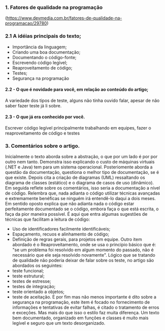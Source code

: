 ### 1. Fatores de qualidade na programação
(https://www.devmedia.com.br/fatores-de-qualidade-na-programacao/29780)

### 2.1 A idéias principais do texto;
* Importância da linguagem;
* Criando uma boa documentação;
* Documentando o código-fonte;
* Escrevendo código legível;
* Reaproveitamento de código;
* Testes;
* Segurança na programação

#### 2.2 - O que é novidade para você, em relação ao conteúdo do artigo;
A variedade dos tipos de teste, alguns não tinha ouvido falar, apesar de não saber fazer teste já li sobre.

#### 2.3 - O que já era conhecido por você.
Escrever código legível principalmente trabalhando em equipes, fazer o reaproveitamento de código e testes

### 3. Comentários sobre o artigo.
Inicialmente o texto aborda sobre a abstração, o que por um lado é por por outro nem tanto. 
Demonstra isso explicando o custo de máquinas virtuais (.NET e Java) tem para um sistema operacional.
Posteriomente aborda a questão da documentação, questiona o melhor tipo de documentação, se é que existe.
Depois cita a criação de diagramas (UML) ressaltando os diagrama de classes (estático) e o diagrama de casos de uso (dinâmico).
Em seguida reflete sobre os comentários, isso seria a documentação a nível de código. Relembra que, nada adianta o código utilizar técnicas avançadas e extremamente benéficas se ninguém irá entendê-lo daqui a dois meses.
Em sentido oposto explica que não adianta nada o código estar perfeitamente documentado se o código, embora faça o que está escrita, o faça da pior maneira possível.
É aqui que entra algumas sugestões de técnicas que facilitam a leitura de código:
* Uso de identificadores facilmente identificáveis;
* Espaçamento, recuos e alinhamento de código;
* Definição de regras gerais, para projetos em equipe.
Outro item abordado é o Reaproveitamento, onde se usa o princípio básico que é: "se um problema foi resolvido em algum momento do passado, não é necessário que ele seja resolvido novamente".
Lógico que se tratando de qualidade não poderia deixar de falar sobre os teste, no artigo são abordados os seguintes:
* teste funcional;
* teste estrutural;
* testes de estresse;
* testes de integração;
* teste orientado a objetos;
* teste de aceitação.
E por fim mas não menos importante é dito sobre a segurança na programação, este item é focado no fornecimento de informações e tentativas de evitar falhas, é citado o tratamento de erros e exceções. Mas mais do que isso o estilo faz muita diferença. Um texto bem documentado, organizado em funções e classes é muito mais legível e seguro que um texto desorganizado.
